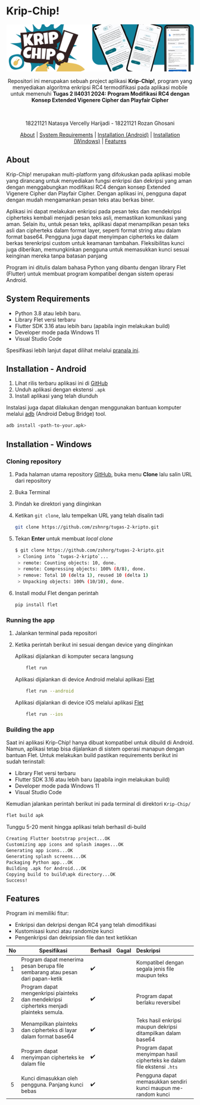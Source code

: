 # Krip-Chip!

![alt text](/doc/header.png "Krip-Chip Icon")

  
<p align="center">
Repositori ini merupakan sebuah project aplikasi <b>Krip-Chip!</b>, program yang menyediakan algoritma enkripsi RC4 termodifikasi pada aplikasi mobile untuk memenuhi <b>Tugas 2 II4031 2024: Program Modifikasi RC4 dengan Konsep Extended Vigenere Cipher dan Playfair Cipher</b>
</p>

<br>

<p align="center">
18221121 Natasya Vercelly Harijadi - 18221121 Rozan Ghosani
</p>

<p align="center">
  <a href="#about">About</a> |
  <a href="#system-requirements">System Requirements</a> |
  <a href="#installation---android">Installation (Android)</a> |
  <a href="#installation---windows">Installation (Windows)</a> |
  <a href="#features">Features</a>
</p>

## About

Krip-Chip! merupakan multi-platform yang difokuskan pada aplikasi mobile yang dirancang untuk menyediakan fungsi enkripsi dan dekripsi yang aman dengan menggabungkan modifikasi RC4 dengan konsep Extended Vigenere Cipher dan Playfair Cipher. Dengan aplikasi ini, pengguna dapat dengan mudah mengamankan pesan teks atau berkas biner.

Aplikasi ini dapat melakukan enkripsi pada pesan teks dan mendekripsi cipherteks kembali menjadi pesan teks asli, memastikan komunikasi yang aman. Selain itu, untuk pesan teks, aplikasi dapat menampilkan pesan teks asli dan cipherteks dalam format layer, seperti format string atau dalam format base64. Pengguna juga dapat menyimpan cipherteks ke dalam berkas terenkripsi custom untuk keamanan tambahan. Fleksibilitas kunci juga diberikan, memungkinkan pengguna untuk memasukkan kunci sesuai keinginan mereka tanpa batasan panjang

Program ini ditulis dalam bahasa Python yang dibantu dengan library Flet (Flutter) untuk membuat program kompatibel dengan sistem operasi Android.

## System Requirements

- Python 3.8 atau lebih baru.
- Library Flet versi terbaru
- Flutter SDK 3.16 atau lebih baru (apabila ingin melakukan build)
- Developer mode pada Windows 11
- Visual Studio Code

Spesifikasi lebih lanjut dapat dilihat melalui [pranala ini](https://flet.dev/docs/guides/python/packaging-app-for-distribution).

## Installation - Android

1. Lihat rilis terbaru aplikasi ini di [GitHub](https://github.com/zshnrg/tugas-2-kripto/releases)
2. Unduh aplikasi dengan ekstensi `.apk`
3. Install aplikasi yang telah diunduh

Instalasi juga dapat dilakukan dengan menggunakan bantuan komputer melalui [adb](https://www.makeuseof.com/install-apps-via-adb-android/) (Android Debug Bridge) tool.

```sh
adb install <path-to-your.apk>
```

## Installation - Windows

### Cloning repository

1. Pada halaman utama repository [GitHub](https://github.com/zshnrg/tugas-2-kripto), buka menu **Clone** lalu salin URL dari repository
2. Buka Terminal
3. Pindah ke direktori yang diinginkan
4. Ketikan `git clone`, lalu tempelkan URL yang telah disalin tadi 
   ```sh
   git clone https://github.com/zshnrg/tugas-2-kripto.git
   ```
   
5. Tekan **Enter** untuk membuat *local clone*
   ```sh
   $ git clone https://github.com/zshnrg/tugas-2-kripto.git
    > Cloning into `tugas-2-kripto`...
    > remote: Counting objects: 10, done.
    > remote: Compressing objects: 100% (8/8), done.
    > remove: Total 10 (delta 1), reused 10 (delta 1)
    > Unpacking objects: 100% (10/10), done.
   ``` 

6. Install modul Flet dengan perintah
    ```sh
    pip install flet
    ```

### Running the app
1. Jalankan terminal pada repositori
2. Ketika perintah berikut ini sesuai dengan device yang diinginkan

    Aplikasi dijalankan di komputer secara langsung
    ```sh
        flet run
    ```

    Aplikasi dijalankan di device Android melalui aplikasi [Flet](https://play.google.com/store/apps/details?id=com.appveyor.flet)
    ```sh
        flet run --android
    ```

    Aplikasi dijalankan di device iOS melalui aplikasi [Flet](https://apps.apple.com/app/flet/id1624979699)
    ```sh
        flet run --ios
    ```
### Building the app

Saat ini aplikasi Krip-Chip! hanya dibuat kompatibel untuk dibuild di Android. Namun, aplikasi tetap bisa dijalankan di sistem operasi manapun dengan bantuan Flet. Untuk melakukan build pastikan requirements berikut ini sudah terinstall:

- Library Flet versi terbaru
- Flutter SDK 3.16 atau lebih baru (apabila ingin melakukan build)
- Developer mode pada Windows 11
- Visual Studio Code

Kemudian jalankan perintah berikut ini pada terminal di direktori `Krip-Chip/`

```sh
flet build apk
```

Tunggu 5-20 menit hingga aplikasi telah berhasil di-build

```
Creating Flutter bootstrap project...OK
Customizing app icons and splash images...OK    
Generating app icons...OK
Generating splash screens...OK
Packaging Python app...OK
Building .apk for Android...OK
Copying build to build\apk directory...OK
Success!
```

## Features
Program ini memiliki fitur:
- Enkripsi dan dekripsi dengan RC4 yang telah dimodifikasi
- Kustomisasi kunci atau randomize kunci
- Pengenkripsi dan dekripsian file dan text ketikkan

|  No  | Spesifikasi | Berhasil | Gagal | Deskripsi |
| :--: | ----------- | :------- | :---- | :-------- |
| 1 | Program dapat menerima pesan berupa file sembarang atau pesan dari papan-ketik | ✔️ |    | Kompatibel dengan segala jenis file maupun teks |
| 2 | Program dapat mengenkripsi plainteks dan mendekripsi cipherteks menjadi plainteks semula. | ✔️ |    | Program dapat berlaku reversibel |
| 3 | Menampilkan plainteks dan cipherteks di layar dalam format base64 | ✔️ |    | Teks hasil enkripsi maupun dekripsi ditampilkan dalam base64 |
| 4 | Program dapat menyimpan cipherteks ke dalam file | ✔️ |    | Program dapat menyimpan hasil cipherteks ke dalam file ekstensi `.hts` |
| 5 | Kunci dimasukkan oleh pengguna. Panjang kunci bebas | ✔️ |    | Pengguna dapat memasukkan sendiri kunci maupun me-random kunci |
